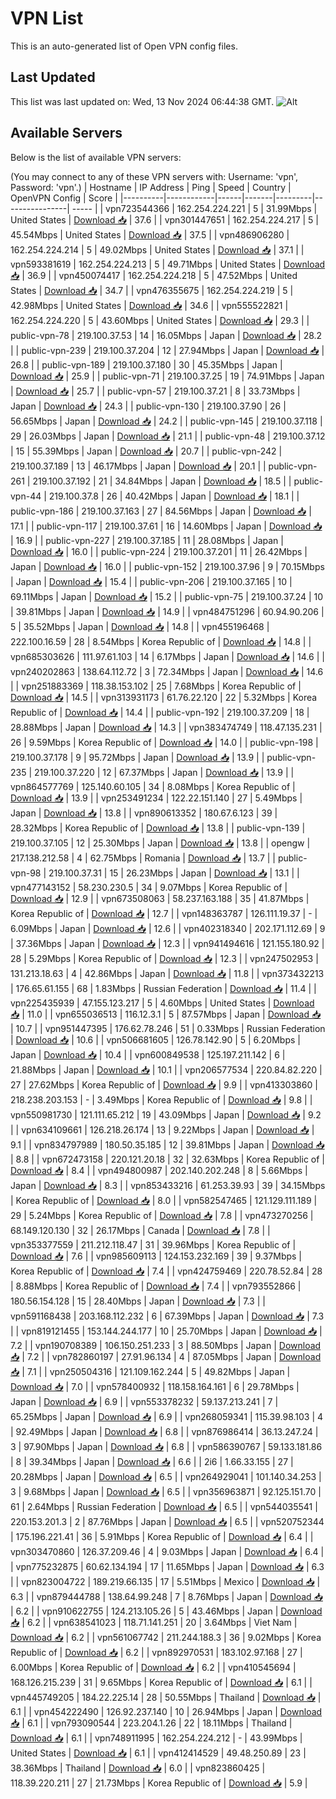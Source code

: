 # VPN List

This is an auto-generated list of Open VPN config files.

## Last Updated

This list was last updated on: Wed, 13 Nov 2024 06:44:38 GMT.
![Alt](https://repobeats.axiom.co/api/embed/186b98318ef1479477931607c1ad7d823f12451f.svg "Repobeats analytics image")

## Available Servers

Below is the list of available VPN servers:

(You may connect to any of these VPN servers with: Username: 'vpn', Password: 'vpn'.)
| Hostname | IP Address | Ping | Speed | Country | OpenVPN Config | Score |
|----------|------------|------|-------|---------|----------------| ----- |
| vpn723544366 | 162.254.224.221 | 5 | 31.99Mbps | United States | [Download 📥](./configs/server_0_US.ovpn) | 37.6 |
| vpn301447651 | 162.254.224.217 | 5 | 45.54Mbps | United States | [Download 📥](./configs/server_1_US.ovpn) | 37.5 |
| vpn486906280 | 162.254.224.214 | 5 | 49.02Mbps | United States | [Download 📥](./configs/server_2_US.ovpn) | 37.1 |
| vpn593381619 | 162.254.224.213 | 5 | 49.71Mbps | United States | [Download 📥](./configs/server_3_US.ovpn) | 36.9 |
| vpn450074417 | 162.254.224.218 | 5 | 47.52Mbps | United States | [Download 📥](./configs/server_4_US.ovpn) | 34.7 |
| vpn476355675 | 162.254.224.219 | 5 | 42.98Mbps | United States | [Download 📥](./configs/server_5_US.ovpn) | 34.6 |
| vpn555522821 | 162.254.224.220 | 5 | 43.60Mbps | United States | [Download 📥](./configs/server_6_US.ovpn) | 29.3 |
| public-vpn-78 | 219.100.37.53 | 14 | 16.05Mbps | Japan | [Download 📥](./configs/server_7_JP.ovpn) | 28.2 |
| public-vpn-239 | 219.100.37.204 | 12 | 27.94Mbps | Japan | [Download 📥](./configs/server_8_JP.ovpn) | 26.8 |
| public-vpn-189 | 219.100.37.180 | 30 | 45.35Mbps | Japan | [Download 📥](./configs/server_9_JP.ovpn) | 25.9 |
| public-vpn-71 | 219.100.37.25 | 19 | 74.91Mbps | Japan | [Download 📥](./configs/server_10_JP.ovpn) | 25.7 |
| public-vpn-57 | 219.100.37.21 | 8 | 33.73Mbps | Japan | [Download 📥](./configs/server_11_JP.ovpn) | 24.3 |
| public-vpn-130 | 219.100.37.90 | 26 | 56.65Mbps | Japan | [Download 📥](./configs/server_12_JP.ovpn) | 24.2 |
| public-vpn-145 | 219.100.37.118 | 29 | 26.03Mbps | Japan | [Download 📥](./configs/server_13_JP.ovpn) | 21.1 |
| public-vpn-48 | 219.100.37.12 | 15 | 55.39Mbps | Japan | [Download 📥](./configs/server_14_JP.ovpn) | 20.7 |
| public-vpn-242 | 219.100.37.189 | 13 | 46.17Mbps | Japan | [Download 📥](./configs/server_15_JP.ovpn) | 20.1 |
| public-vpn-261 | 219.100.37.192 | 21 | 34.84Mbps | Japan | [Download 📥](./configs/server_16_JP.ovpn) | 18.5 |
| public-vpn-44 | 219.100.37.8 | 26 | 40.42Mbps | Japan | [Download 📥](./configs/server_17_JP.ovpn) | 18.1 |
| public-vpn-186 | 219.100.37.163 | 27 | 84.56Mbps | Japan | [Download 📥](./configs/server_18_JP.ovpn) | 17.1 |
| public-vpn-117 | 219.100.37.61 | 16 | 14.60Mbps | Japan | [Download 📥](./configs/server_19_JP.ovpn) | 16.9 |
| public-vpn-227 | 219.100.37.185 | 11 | 28.08Mbps | Japan | [Download 📥](./configs/server_20_JP.ovpn) | 16.0 |
| public-vpn-224 | 219.100.37.201 | 11 | 26.42Mbps | Japan | [Download 📥](./configs/server_21_JP.ovpn) | 16.0 |
| public-vpn-152 | 219.100.37.96 | 9 | 70.15Mbps | Japan | [Download 📥](./configs/server_22_JP.ovpn) | 15.4 |
| public-vpn-206 | 219.100.37.165 | 10 | 69.11Mbps | Japan | [Download 📥](./configs/server_23_JP.ovpn) | 15.2 |
| public-vpn-75 | 219.100.37.24 | 10 | 39.81Mbps | Japan | [Download 📥](./configs/server_24_JP.ovpn) | 14.9 |
| vpn484751296 | 60.94.90.206 | 5 | 35.52Mbps | Japan | [Download 📥](./configs/server_25_JP.ovpn) | 14.8 |
| vpn455196468 | 222.100.16.59 | 28 | 8.54Mbps | Korea Republic of | [Download 📥](./configs/server_26_KR.ovpn) | 14.8 |
| vpn685303626 | 111.97.61.103 | 14 | 6.17Mbps | Japan | [Download 📥](./configs/server_27_JP.ovpn) | 14.6 |
| vpn240202863 | 138.64.112.72 | 3 | 72.34Mbps | Japan | [Download 📥](./configs/server_28_JP.ovpn) | 14.6 |
| vpn251883369 | 118.38.153.102 | 25 | 7.68Mbps | Korea Republic of | [Download 📥](./configs/server_29_KR.ovpn) | 14.5 |
| vpn313931173 | 61.76.22.120 | 22 | 5.32Mbps | Korea Republic of | [Download 📥](./configs/server_30_KR.ovpn) | 14.4 |
| public-vpn-192 | 219.100.37.209 | 18 | 28.88Mbps | Japan | [Download 📥](./configs/server_31_JP.ovpn) | 14.3 |
| vpn383474749 | 118.47.135.231 | 26 | 9.59Mbps | Korea Republic of | [Download 📥](./configs/server_32_KR.ovpn) | 14.0 |
| public-vpn-198 | 219.100.37.178 | 9 | 95.72Mbps | Japan | [Download 📥](./configs/server_33_JP.ovpn) | 13.9 |
| public-vpn-235 | 219.100.37.220 | 12 | 67.37Mbps | Japan | [Download 📥](./configs/server_34_JP.ovpn) | 13.9 |
| vpn864577769 | 125.140.60.105 | 34 | 8.08Mbps | Korea Republic of | [Download 📥](./configs/server_35_KR.ovpn) | 13.9 |
| vpn253491234 | 122.22.151.140 | 27 | 5.49Mbps | Japan | [Download 📥](./configs/server_36_JP.ovpn) | 13.8 |
| vpn890613352 | 180.67.6.123 | 39 | 28.32Mbps | Korea Republic of | [Download 📥](./configs/server_37_KR.ovpn) | 13.8 |
| public-vpn-139 | 219.100.37.105 | 12 | 25.30Mbps | Japan | [Download 📥](./configs/server_38_JP.ovpn) | 13.8 |
| opengw | 217.138.212.58 | 4 | 62.75Mbps | Romania | [Download 📥](./configs/server_39_RO.ovpn) | 13.7 |
| public-vpn-98 | 219.100.37.31 | 15 | 26.23Mbps | Japan | [Download 📥](./configs/server_40_JP.ovpn) | 13.1 |
| vpn477143152 | 58.230.230.5 | 34 | 9.07Mbps | Korea Republic of | [Download 📥](./configs/server_41_KR.ovpn) | 12.9 |
| vpn673508063 | 58.237.163.188 | 35 | 41.87Mbps | Korea Republic of | [Download 📥](./configs/server_42_KR.ovpn) | 12.7 |
| vpn148363787 | 126.111.19.37 | - | 6.09Mbps | Japan | [Download 📥](./configs/server_43_JP.ovpn) | 12.6 |
| vpn402318340 | 202.171.112.69 | 9 | 37.36Mbps | Japan | [Download 📥](./configs/server_44_JP.ovpn) | 12.3 |
| vpn941494616 | 121.155.180.92 | 28 | 5.29Mbps | Korea Republic of | [Download 📥](./configs/server_45_KR.ovpn) | 12.3 |
| vpn247502953 | 131.213.18.63 | 4 | 42.86Mbps | Japan | [Download 📥](./configs/server_46_JP.ovpn) | 11.8 |
| vpn373432213 | 176.65.61.155 | 68 | 1.83Mbps | Russian Federation | [Download 📥](./configs/server_47_RU.ovpn) | 11.4 |
| vpn225435939 | 47.155.123.217 | 5 | 4.60Mbps | United States | [Download 📥](./configs/server_48_US.ovpn) | 11.0 |
| vpn655036513 | 116.12.3.1 | 5 | 87.57Mbps | Japan | [Download 📥](./configs/server_49_JP.ovpn) | 10.7 |
| vpn951447395 | 176.62.78.246 | 51 | 0.33Mbps | Russian Federation | [Download 📥](./configs/server_50_RU.ovpn) | 10.6 |
| vpn506681605 | 126.78.142.90 | 5 | 6.20Mbps | Japan | [Download 📥](./configs/server_51_JP.ovpn) | 10.4 |
| vpn600849538 | 125.197.211.142 | 6 | 21.88Mbps | Japan | [Download 📥](./configs/server_52_JP.ovpn) | 10.1 |
| vpn206577534 | 220.84.82.220 | 27 | 27.62Mbps | Korea Republic of | [Download 📥](./configs/server_53_KR.ovpn) | 9.9 |
| vpn413303860 | 218.238.203.153 | - | 3.49Mbps | Korea Republic of | [Download 📥](./configs/server_54_KR.ovpn) | 9.8 |
| vpn550981730 | 121.111.65.212 | 19 | 43.09Mbps | Japan | [Download 📥](./configs/server_55_JP.ovpn) | 9.2 |
| vpn634109661 | 126.218.26.174 | 13 | 9.22Mbps | Japan | [Download 📥](./configs/server_56_JP.ovpn) | 9.1 |
| vpn834797989 | 180.50.35.185 | 12 | 39.81Mbps | Japan | [Download 📥](./configs/server_57_JP.ovpn) | 8.8 |
| vpn672473158 | 220.121.20.18 | 32 | 32.63Mbps | Korea Republic of | [Download 📥](./configs/server_58_KR.ovpn) | 8.4 |
| vpn494800987 | 202.140.202.248 | 8 | 5.66Mbps | Japan | [Download 📥](./configs/server_59_JP.ovpn) | 8.3 |
| vpn853433216 | 61.253.39.93 | 39 | 34.15Mbps | Korea Republic of | [Download 📥](./configs/server_60_KR.ovpn) | 8.0 |
| vpn582547465 | 121.129.111.189 | 29 | 5.24Mbps | Korea Republic of | [Download 📥](./configs/server_61_KR.ovpn) | 7.8 |
| vpn473270256 | 68.149.120.130 | 32 | 26.17Mbps | Canada | [Download 📥](./configs/server_62_CA.ovpn) | 7.8 |
| vpn353377559 | 211.212.118.47 | 31 | 39.96Mbps | Korea Republic of | [Download 📥](./configs/server_63_KR.ovpn) | 7.6 |
| vpn985609113 | 124.153.232.169 | 39 | 9.37Mbps | Korea Republic of | [Download 📥](./configs/server_64_KR.ovpn) | 7.4 |
| vpn424759469 | 220.78.52.84 | 28 | 8.88Mbps | Korea Republic of | [Download 📥](./configs/server_65_KR.ovpn) | 7.4 |
| vpn793552866 | 180.56.154.128 | 15 | 28.40Mbps | Japan | [Download 📥](./configs/server_66_JP.ovpn) | 7.3 |
| vpn591168438 | 203.168.112.232 | 6 | 67.39Mbps | Japan | [Download 📥](./configs/server_67_JP.ovpn) | 7.3 |
| vpn819121455 | 153.144.244.177 | 10 | 25.70Mbps | Japan | [Download 📥](./configs/server_68_JP.ovpn) | 7.2 |
| vpn190708389 | 106.150.251.233 | 3 | 88.50Mbps | Japan | [Download 📥](./configs/server_69_JP.ovpn) | 7.2 |
| vpn782860197 | 27.91.96.134 | 4 | 87.05Mbps | Japan | [Download 📥](./configs/server_70_JP.ovpn) | 7.1 |
| vpn250504316 | 121.109.162.244 | 5 | 49.82Mbps | Japan | [Download 📥](./configs/server_71_JP.ovpn) | 7.0 |
| vpn578400932 | 118.158.164.161 | 6 | 29.78Mbps | Japan | [Download 📥](./configs/server_72_JP.ovpn) | 6.9 |
| vpn553378232 | 59.137.213.241 | 7 | 65.25Mbps | Japan | [Download 📥](./configs/server_73_JP.ovpn) | 6.9 |
| vpn268059341 | 115.39.98.103 | 4 | 92.49Mbps | Japan | [Download 📥](./configs/server_74_JP.ovpn) | 6.8 |
| vpn876986414 | 36.13.247.24 | 3 | 97.90Mbps | Japan | [Download 📥](./configs/server_75_JP.ovpn) | 6.8 |
| vpn586390767 | 59.133.181.86 | 8 | 39.34Mbps | Japan | [Download 📥](./configs/server_76_JP.ovpn) | 6.6 |
| 2i6 | 1.66.33.155 | 27 | 20.28Mbps | Japan | [Download 📥](./configs/server_77_JP.ovpn) | 6.5 |
| vpn264929041 | 101.140.34.253 | 3 | 9.68Mbps | Japan | [Download 📥](./configs/server_78_JP.ovpn) | 6.5 |
| vpn356963871 | 92.125.151.70 | 61 | 2.64Mbps | Russian Federation | [Download 📥](./configs/server_79_RU.ovpn) | 6.5 |
| vpn544035541 | 220.153.201.3 | 2 | 87.76Mbps | Japan | [Download 📥](./configs/server_80_JP.ovpn) | 6.5 |
| vpn520752344 | 175.196.221.41 | 36 | 5.91Mbps | Korea Republic of | [Download 📥](./configs/server_81_KR.ovpn) | 6.4 |
| vpn303470860 | 126.37.209.46 | 4 | 9.03Mbps | Japan | [Download 📥](./configs/server_82_JP.ovpn) | 6.4 |
| vpn775232875 | 60.62.134.194 | 17 | 11.65Mbps | Japan | [Download 📥](./configs/server_83_JP.ovpn) | 6.3 |
| vpn823004722 | 189.219.66.135 | 17 | 5.51Mbps | Mexico | [Download 📥](./configs/server_84_MX.ovpn) | 6.3 |
| vpn879444788 | 138.64.99.248 | 7 | 8.76Mbps | Japan | [Download 📥](./configs/server_85_JP.ovpn) | 6.2 |
| vpn910622755 | 124.213.105.26 | 5 | 43.46Mbps | Japan | [Download 📥](./configs/server_86_JP.ovpn) | 6.2 |
| vpn638541023 | 118.71.141.251 | 20 | 3.64Mbps | Viet Nam | [Download 📥](./configs/server_87_VN.ovpn) | 6.2 |
| vpn561067742 | 211.244.188.3 | 36 | 9.02Mbps | Korea Republic of | [Download 📥](./configs/server_88_KR.ovpn) | 6.2 |
| vpn892970531 | 183.102.97.168 | 27 | 6.00Mbps | Korea Republic of | [Download 📥](./configs/server_89_KR.ovpn) | 6.2 |
| vpn410545694 | 168.126.215.239 | 31 | 9.65Mbps | Korea Republic of | [Download 📥](./configs/server_90_KR.ovpn) | 6.1 |
| vpn445749205 | 184.22.225.14 | 28 | 50.55Mbps | Thailand | [Download 📥](./configs/server_91_TH.ovpn) | 6.1 |
| vpn454222490 | 126.92.237.140 | 10 | 26.94Mbps | Japan | [Download 📥](./configs/server_92_JP.ovpn) | 6.1 |
| vpn793090544 | 223.204.1.26 | 22 | 18.11Mbps | Thailand | [Download 📥](./configs/server_93_TH.ovpn) | 6.1 |
| vpn748911995 | 162.254.224.212 | - | 43.99Mbps | United States | [Download 📥](./configs/server_94_US.ovpn) | 6.1 |
| vpn412414529 | 49.48.250.89 | 23 | 38.36Mbps | Thailand | [Download 📥](./configs/server_95_TH.ovpn) | 6.0 |
| vpn823860425 | 118.39.220.211 | 27 | 21.73Mbps | Korea Republic of | [Download 📥](./configs/server_96_KR.ovpn) | 5.9 |
